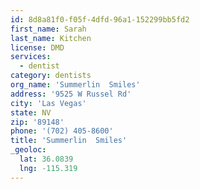 ```yaml
---
id: 8d8a81f0-f05f-4dfd-96a1-152299bb5fd2
first_name: Sarah
last_name: Kitchen
license: DMD
services:
  - dentist
category: dentists
org_name: 'Summerlin  Smiles'
address: '9525 W Russel Rd'
city: 'Las Vegas'
state: NV
zip: '89148'
phone: '(702) 405-8600'
title: 'Summerlin  Smiles'
_geoloc:
  lat: 36.0839
  lng: -115.319
---
```

